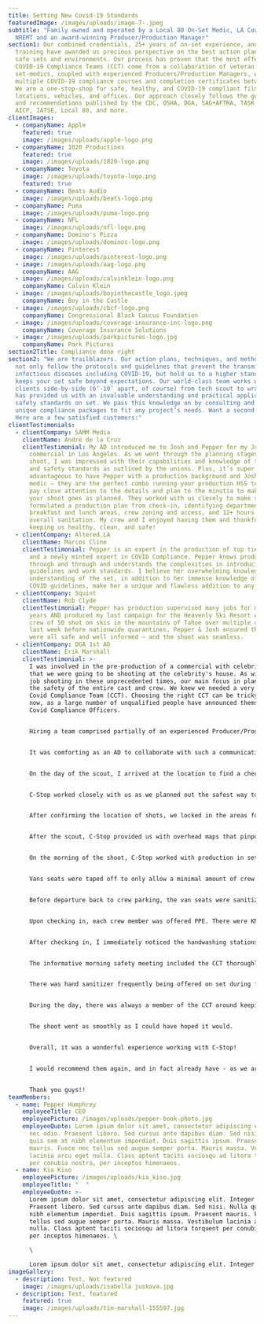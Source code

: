 ```yaml
---
title: Setting New Covid-19 Standards
featuredImage: /images/uploads/image-7-.jpeg
subtitle: "Family owned and operated by a Local 80 On-Set Medic, LA County: EMT,
  NREMT and an award-winning Producer/Production Manager"
section1: Our combined credentials, 25+ years of on-set experience, and top tier
  training have awarded us precious perspective on the best action plans for
  safe sets and environments. Our process has proven that the most effective
  COVID-19 Compliance Teams (CCT) come from a collaboration of veteran union
  set-medics, coupled with experienced Producers/Production Managers, with
  multiple COVID-19 compliance courses and completion certificates between them.
  We are a one-stop-shop for safe, healthy, and COVID-19 compliant film sets,
  locations, vehicles, and offices. Our approach closely follows the guidance
  and recommendations published by the CDC, OSHA, DGA, SAG•AFTRA, TASK FORCE,
  AICP, IATSE, Local 80, and more.
clientImages:
  - companyName: Apple
    featured: true
    image: /images/uploads/apple-logo.png
  - companyName: 1820 Productions
    featured: true
    image: /images/uploads/1820-logo.png
  - companyName: Toyota
    image: /images/uploads/toyota-logo.png
    featured: true
  - companyName: Beats Audio
    image: /images/uploads/beats-logo.png
  - companyName: Puma
    image: /images/uploads/puma-logo.png
  - companyName: NFL
    image: /images/uploads/nfl-logo.png
  - companyName: Domino's Pizza
    image: /images/uploads/dominos-logo.png
  - companyName: Pinterest
    image: /images/uploads/pinterest-logo.png
  - image: /images/uploads/aag-logo.png
    companyName: AAG
  - image: /images/uploads/calvinklein-logo.png
    companyName: Calvin Klein
  - image: /images/uploads/boyinthecastle_logo.jpeg
    companyName: Boy in the Castle
  - image: /images/uploads/cbcf-logo.png
    companyName: Congressional Black Caucus Foundation
  - image: /images/uploads/coverage-insurance-inc-logo.png
    companyName: Coverage Insurance Solutions
  - image: /images/uploads/parkpictures-logo.jpg
    companyName: Park Pictures
section2Title: Compliance done right
section2: "We are trailblazers. Our action plans, techniques, and methodologies
  not only follow the protocols and guidelines that prevent the transmission of
  infectious diseases including COVID-19, but hold us to a higher standard that
  keeps your set safe beyond expectations. Our world-class team works with our
  clients side-by-side (6’-10’ apart, of course) from tech scout to wrap, which
  has provided us with an invaluable understanding and practical application of
  safety standards on set. We pass this knowledge on by consulting and crafting
  unique compliance packages to fit any project’s needs. Want a second opinion?
  Here are a few satisfied customers:"
clientTestimonials:
  - clientCompany: SAMM Media
    clientName: André de la Cruz
    clientTestimonial: My AD introduced me to Josh and Pepper for my July 27th TV
      commercial in Los Angeles. As we went through the planning stages of my
      shoot, I was impressed with their capabilities and knowledge of the health
      and safety standards as outlined by the unions. Plus, it’s super
      advantageous to have Pepper with a production background and Josh a set
      medic – they are the perfect combo running your production HSS team. They
      pay close attention to the details and plan to the minutia to make sure
      your shoot goes as planned. They worked with us closely to make sure we
      formulated a production plan from check-in, identifying department pods,
      breakfast and lunch areas, crew zoning and access, and 12+ hours of
      overall sanitation. My crew and I enjoyed having them and thankful for
      keeping us healthy, clean, and safe!
  - clientCompany: Altered.LA
    clientName: Marcos Cline
    clientTestimonial: Pepper is an expert in the production of top tier commercials
      and a newly minted expert in COVID Compliance. Pepper knows production
      through and through and understands the complexities in introducing new
      guidelines and work standards. I believe her overwhelming knowledge and
      understanding of the set, in addition to her immense knowledge of the
      COVID guidelines, make her a unique and flawless addition to any set.
  - clientCompany: Squint
    clientName: Rob Clyde
    clientTestimonial: Pepper has production supervised many jobs for me over the
      years AND produced my last campaign for the Heavenly Ski Resort where our
      crew of 50 shot on skis in the mountains of Tahoe over multiple days the
      last week before nationwide quarantines. Pepper & Josh ensured that we
      were all safe and well informed – and the shoot was seamless.
  - clientCompany: DGA 1st AD
    clientName: Erik Marshall
    clientTestimonial: >-
      I was involved in the pre-production of a commercial with celebrity talent
      that we were going to be shooting at the celebrity's house. As with any
      job shooting in these unprecedented times, our main focus in planning was
      the safety of the entire cast and crew. We knew we needed a very strong
      Covid Compliance Team (CCT). Choosing the right CCT can be tricky right
      now, as a large number of unqualified people have announced themselves as
      Covid Compliance Officers. 


      Hiring a team comprised partially of an experienced Producer/Production Manager and on-set Medic/EMT made a great deal of sense. They would be able to approach our location with proactive insight and thorough diligence and professionalism. They were in constant communication with the production team and were able to help guide us through the planning in a way that would make sure that all of the safety protocols would be satisfied. This included working with production and the AD as to how/where we would set up our pods & lunch, what specific gear would be required, and how to fortify the location to become a safe bubble. 


      It was comforting as an AD to collaborate with such a communicative knowledgeable team during the prep of the job. 


      On the day of the scout, I arrived at the location to find a check-in table set up in front of the estate. I answered a questionnaire, was given a temperature check, and offered some PPE. 


      C-Stop worked closely with us as we planned out the safest way to proceed. 


      After confirming the location of shots, we locked in the areas for the pods, lunch, bathrooms, handwashing stations, etc . 


      After the scout, C-Stop provided us with overhead maps that pinpointed all of the specific areas where everything would land. 


      On the morning of the shoot, C-Stop worked with production in setting up a check-in station at our crew parking in addition to the check-in station at the main gate of the estate location. 


      Vans seats were taped off to only allow a minimal amount of crew to travel from crew parking to location each trip. After each crew member answered a questionnaire and were checked for temperature, they were allowed access to the vans. 


      Before departure back to crew parking, the van seats were sanitized and disinfected with a handheld fogger. 


      Upon checking in, each crew member was offered PPE. There were KN95 and 3-ply face masks, face shields, nitrile gloves, hand sanitizer, disinfectant wipes, and more. 


      After checking in, I immediately noticed the handwashing stations located in various places on set. The portable bathrooms had one, as well as a person who would sanitize/disinfect them after each use. There were also a few set up around the lunch table/pop-up area, and around set. 


      The informative morning safety meeting included the CCT thoroughly discussing the specific protocols that we would be following throughout the day and laid out a solid plan to ensure the safest way to work. 


      There was hand sanitizer frequently being offered on set during filming. People that wandered a little too close to one another were politely reminded to social distance. 


      During the day, there was always a member of the CCT around keeping a watchful eye. 


      The shoot went as smoothly as I could have hoped it would. 


      Overall, it was a wonderful experience working with C-Stop! 


      I would recommend them again, and in fact already have - as we are in the planning stages of a 2-day commercial with another celebrity right now. 


      Thank you guys!!
teamMembers:
  - name: Pepper Humphrey
    employeeTitle: CEO
    employeePicture: /images/uploads/pepper-book-photo.jpg
    employeeQuote: Lorem ipsum dolor sit amet, consectetur adipiscing elit. Integer
      nec odio. Praesent libero. Sed cursus ante dapibus diam. Sed nisi. Nulla
      quis sem at nibh elementum imperdiet. Duis sagittis ipsum. Praesent
      mauris. Fusce nec tellus sed augue semper porta. Mauris massa. Vestibulum
      lacinia arcu eget nulla. Class aptent taciti sociosqu ad litora torquent
      per conubia nostra, per inceptos himenaeos.
  - name: Kia Kiso
    employeePicture: /images/uploads/kia_kiso.jpg
    employeeTitle: "  "
    employeeQuote: >-
      Lorem ipsum dolor sit amet, consectetur adipiscing elit. Integer nec odio.
      Praesent libero. Sed cursus ante dapibus diam. Sed nisi. Nulla quis sem at
      nibh elementum imperdiet. Duis sagittis ipsum. Praesent mauris. Fusce nec
      tellus sed augue semper porta. Mauris massa. Vestibulum lacinia arcu eget
      nulla. Class aptent taciti sociosqu ad litora torquent per conubia nostra,
      per inceptos himenaeos. \

      \

      Lorem ipsum dolor sit amet, consectetur adipiscing elit. Integer nec odio. Praesent libero. Sed cursus ante dapibus diam. Sed nisi. Nulla quis sem at nibh elementum imperdiet. Duis sagittis ipsum. Praesent mauris. Fusce nec tellus sed augue semper porta. Mauris massa. Vestibulum lacinia arcu eget nulla. Class aptent taciti sociosqu ad litora torquent per conubia nostra, per inceptos himenaeos.
imageGallery:
  - description: Test, Not featured
    image: /images/uploads/isabella juskova.jpg
  - description: Test, featured
    featured: true
    image: /images/uploads/tim-marshall-155597.jpg
---
```

